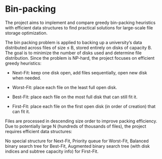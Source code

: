 # Bin-packing
The project aims to implement and compare greedy bin-packing heuristics with efficient data structures to find practical solutions for large-scale file storage optimization.


The bin packing problem is applied to backing up a university’s data distributed across files of size ≤ B, stored entirely on disks of capacity B. The goal is to minimize the number of disks used and determine file distribution. Since the problem is NP-hard, the project focuses on efficient greedy heuristics:

- Next-Fit: keep one disk open, add files sequentially, open new disk when needed.

- Worst-Fit: place each file on the least full open disk.

- Best-Fit: place each file on the most full disk that can still fit it.

- First-Fit: place each file on the first open disk (in order of creation) that can fit it.

Files are processed in descending size order to improve packing efficiency. Due to potentially large N (hundreds of thousands of files), the project requires efficient data structures:

No special structure for Next-Fit,
Priority queue for Worst-Fit,
Balanced binary search tree for Best-Fit,
Augmented binary search tree (with disk indices and subtree capacity info) for First-Fit.
